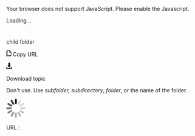Your browser does not support JavaScript. Please enable the Javascript.

Loading...

# 

child folder

![Copy URL](media/choose/Copy.png)
Copy URL

![Download](media/choose/Download.png)

Download topic

Don't use. Use *subfolder,* *subdirectory*, *folder*, or the name of the folder.

![In progress](media/choose/activity-large.gif)

URL :
